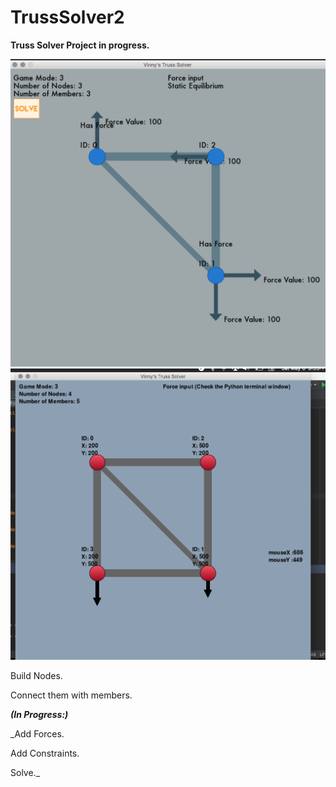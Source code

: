 # TrussSolver2
**Truss Solver Project in progress.**

![alt text](imgs/screenshot2.png)
![alt text](imgs/screenshot.png)
 
Build Nodes. 

Connect them with members. 

**_(In Progress:)_**

_Add Forces.

Add Constraints.

Solve._
